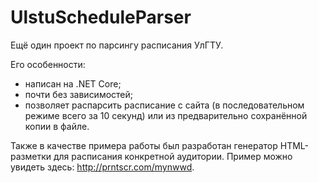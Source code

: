 # UlstuScheduleParser
Ещё один проект по парсингу расписания УлГТУ.

Его особенности:
- написан на .NET Core;
- почти без зависимостей;
- позволяет распарсить расписание с сайта (в последовательном режиме всего за 10 секунд) или из предварительно сохранённой копии в файле.

Также в качестве примера работы был разработан генератор HTML-разметки для расписания конкретной аудитории.
Пример можно увидеть здесь: http://prntscr.com/mynwwd.
